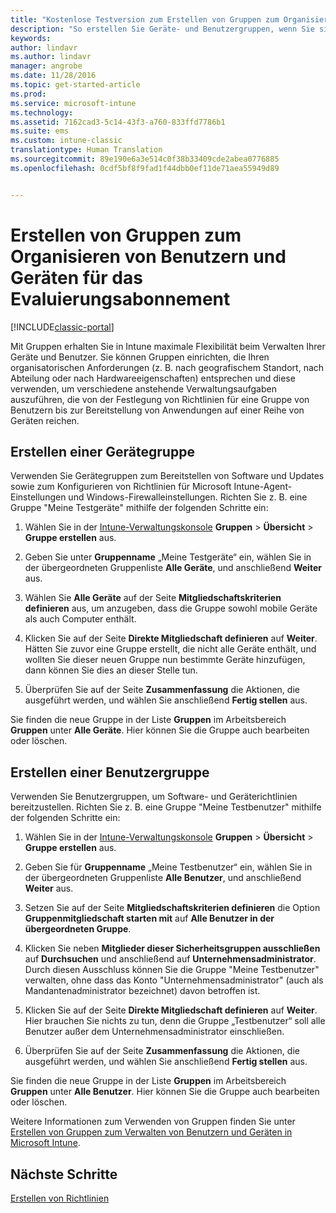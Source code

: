 ```yaml
---
title: "Kostenlose Testversion zum Erstellen von Gruppen zum Organisieren von Benutzern und Geräten | Microsoft-Dokumentation"
description: "So erstellen Sie Geräte- und Benutzergruppen, wenn Sie sich für eine kostenlose 30-tägige Evaluierungsversion von Microsoft Intune registrieren."
keywords: 
author: lindavr
ms.author: lindavr
manager: angrobe
ms.date: 11/28/2016
ms.topic: get-started-article
ms.prod: 
ms.service: microsoft-intune
ms.technology: 
ms.assetid: 7162cad3-5c14-43f3-a760-833ffd7786b1
ms.suite: ems
ms.custom: intune-classic
translationtype: Human Translation
ms.sourcegitcommit: 89e190e6a3e514c0f38b33409cde2abea0776885
ms.openlocfilehash: 0cdf5bf8f9fad1f44dbb0ef11de71aea55949d89


---
```


# <a name="create-groups-to-organize-evaluation-subscription-users-and-devices"></a>Erstellen von Gruppen zum Organisieren von Benutzern und Geräten für das Evaluierungsabonnement

[!INCLUDE[classic-portal](../includes/classic-portal.md)]

Mit Gruppen erhalten Sie in Intune maximale Flexibilität beim Verwalten Ihrer Geräte und Benutzer. Sie können Gruppen einrichten, die Ihren organisatorischen Anforderungen (z. B. nach geografischem Standort, nach Abteilung oder nach Hardwareeigenschaften) entsprechen und diese verwenden, um verschiedene anstehende Verwaltungsaufgaben auszuführen, die von der Festlegung von Richtlinien für eine Gruppe von Benutzern bis zur Bereitstellung von Anwendungen auf einer Reihe von Geräten reichen.

## <a name="create-a-device-group"></a>Erstellen einer Gerätegruppe
Verwenden Sie Gerätegruppen zum Bereitstellen von Software und Updates sowie zum Konfigurieren von Richtlinien für Microsoft Intune-Agent-Einstellungen und Windows-Firewalleinstellungen. Richten Sie z. B. eine Gruppe "Meine Testgeräte" mithilfe der folgenden Schritte ein:

1.  Wählen Sie in der [Intune-Verwaltungskonsole](https://manage.microsoft.com/) **Gruppen** &gt; **Übersicht** &gt; **Gruppe erstellen** aus.

2.  Geben Sie unter **Gruppenname** „Meine Testgeräte“ ein, wählen Sie in der übergeordneten Gruppenliste **Alle Geräte**, und anschließend **Weiter** aus.

3.  Wählen Sie **Alle Geräte** auf der Seite **Mitgliedschaftskriterien definieren** aus, um anzugeben, dass die Gruppe sowohl mobile Geräte als auch Computer enthält.

4.  Klicken Sie auf der Seite **Direkte Mitgliedschaft definieren** auf **Weiter**. Hätten Sie zuvor eine Gruppe erstellt, die nicht alle Geräte enthält, und wollten Sie dieser neuen Gruppe nun bestimmte Geräte hinzufügen, dann können Sie dies an dieser Stelle tun.

5.  Überprüfen Sie auf der Seite **Zusammenfassung** die Aktionen, die ausgeführt werden, und wählen Sie anschließend **Fertig stellen** aus.

Sie finden die neue Gruppe in der Liste **Gruppen** im Arbeitsbereich **Gruppen** unter **Alle Geräte**. Hier können Sie die Gruppe auch bearbeiten oder löschen.

## <a name="create-a-user-group"></a>Erstellen einer Benutzergruppe
Verwenden Sie Benutzergruppen, um Software- und Geräterichtlinien bereitzustellen. Richten Sie z. B. eine Gruppe "Meine Testbenutzer" mithilfe der folgenden Schritte ein:

1.  Wählen Sie in der [Intune-Verwaltungskonsole](https://manage.microsoft.com/) **Gruppen** &gt; **Übersicht** &gt; **Gruppe erstellen** aus.

2.  Geben Sie für **Gruppenname** „Meine Testbenutzer“ ein, wählen Sie in der übergeordneten Gruppenliste **Alle Benutzer**, und anschließend **Weiter** aus.

3.  Setzen Sie auf der Seite **Mitgliedschaftskriterien definieren** die Option **Gruppenmitgliedschaft starten mit** auf **Alle Benutzer in der übergeordneten Gruppe**.

4.  Klicken Sie neben **Mitglieder dieser Sicherheitsgruppen ausschließen** auf **Durchsuchen** und anschließend auf **Unternehmensadministrator**. Durch diesen Ausschluss können Sie die Gruppe "Meine Testbenutzer" verwalten, ohne dass das Konto "Unternehmensadministrator" (auch als Mandantenadministrator bezeichnet) davon betroffen ist.

5.  Klicken Sie auf der Seite **Direkte Mitgliedschaft definieren** auf **Weiter**. Hier brauchen Sie nichts zu tun, denn die Gruppe „Testbenutzer“ soll alle Benutzer außer dem Unternehmensadministrator einschließen.

6.  Überprüfen Sie auf der Seite **Zusammenfassung** die Aktionen, die ausgeführt werden, und wählen Sie anschließend **Fertig stellen** aus.

Sie finden die neue Gruppe in der Liste **Gruppen** im Arbeitsbereich **Gruppen** unter **Alle Benutzer**. Hier können Sie die Gruppe auch bearbeiten oder löschen.

Weitere Informationen zum Verwenden von Gruppen finden Sie unter [Erstellen von Gruppen zum Verwalten von Benutzern und Geräten in Microsoft Intune](/Intune/Deploy-Use/use-groups-to-manage-users-and-devices-with-microsoft-intune).

## <a name="next-steps"></a>Nächste Schritte
[Erstellen von Richtlinien](get-started-with-a-30-day-trial-of-microsoft-intune-step-4.md)  



<!--HONumber=Jan17_HO1-->


